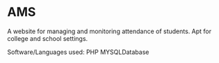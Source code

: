 # AMS
A website for managing and monitoring attendance of students.
Apt for college and school settings.

Software/Languages used:
PHP
MYSQLDatabase
